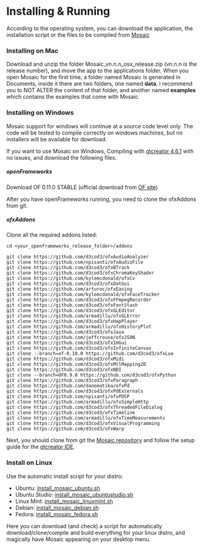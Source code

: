 # Installing & Running

According to the operating system, you can download the application, the installation script or the files to be compiled from  [Mosaic](https://mosaic.d3cod3.org/#download)

### Installing on Mac

Download and unzip the folder Mosaic_vn.n.n_osx_release.zip (vn.n.n is the release number), and move the app to the applications folder. When you open Mosaic for the first time, a folder named Mosaic is generated in Documents, inside it there are two folders, one named **data**, I recommend you to NOT ALTER the content of that folder, and another named **examples** which contains the examples that come with Mosaic.

### Installing on Windows

Mosaic support for windows will continue at a source code level only. The code will be tested to compile correctly on windows machines, but no installers will be available for download.

If you want to use Mosaic on Windows, Compiling with [qtcreator 4.6.1](https://download.qt.io/official_releases/qtcreator/4.6/4.6.1/) with no issues, and download the following files.

##### openFrameworks

Download OF 0.11.0 STABLE (official download from [OF site](https://openframeworks.cc/download/))

After you have openFrameworks running, you need to clone the ofxAddons from git.

##### ofxAddons

Clone all the required addons listed:

```
cd <your_openframeworks_release_folder>/addons

git clone https://github.com/d3cod3/ofxAudioAnalyzer
git clone https://github.com/npisanti/ofxAudioFile
git clone https://github.com/d3cod3/ofxBTrack
git clone https://github.com/d3cod3/ofxChromaKeyShader
git clone https://github.com/kylemcdonald/ofxCv
git clone https://github.com/d3cod3/ofxDatGui
git clone https://github.com/arturoc/ofxEasing
git clone https://github.com/kylemcdonald/ofxFaceTracker
git clone https://github.com/d3cod3/ofxFFmpegRecorder
git clone https://github.com/d3cod3/ofxFontStash
git clone https://github.com/d3cod3/ofxGLEditor
git clone https://github.com/armadillu/ofxGLError
git clone https://github.com/d3cod3/ofxHapPlayer
git clone https://github.com/armadillu/ofxHistoryPlot
git clone https://github.com/d3cod3/ofxJava
git clone https://github.com/jeffcrouse/ofxJSON
git clone https://github.com/d3cod3/ofxImGui
git clone https://github.com/d3cod3/ofxInfiniteCanvas
git clone --branch=of-0.10.0 https://github.com/d3cod3/ofxLua
git clone https://github.com/d3cod3/ofxMidi
git clone https://github.com/d3cod3/ofxMtlMapping2D
git clone https://github.com/d3cod3/ofxNDI
git clone --branch=OF0.9.8 https://github.com/d3cod3/ofxPython
git clone https://github.com/d3cod3/ofxParagraph
git clone https://github.com/danomatika/ofxPd
git clone https://github.com/d3cod3/ofxPdExternals
git clone https://github.com/npisanti/ofxPDSP
git clone https://github.com/armadillu/ofxSimpleHttp
git clone https://github.com/d3cod3/ofxThreadedFileDialog
git clone https://github.com/d3cod3/ofxTimeline
git clone https://github.com/armadillu/ofxTimeMeasurements
git clone https://github.com/d3cod3/ofxVisualProgramming
git clone https://github.com/d3cod3/ofxWarp
```

Next, you should clone from git the [Mosaic repository](https://github.com/d3cod3/Mosaic.git) and follow the setup guide for the [qtcreator IDE](https://www.qt.io/).

### Install on Linux

 Use the automatic install script for your distro:

- Ubuntu: [install_mosaic_ubuntu.sh](https://gist.github.com/d3cod3/81b8971ebf5fc9a6d288ca93fc3c3dad)
- Ubuntu Studio: [install_mosaic_ubuntustudio.sh](https://gist.github.com/d3cod3/869d6d36b2e4c6a5aa01c17cf6395e6b)
- Linux Mint: [install_mosaic_linuxmint.sh](https://gist.github.com/d3cod3/d1a544e0cf21b8733b567a3d87905d23)
- Debian: [install_mosaic_debian.sh](https://gist.github.com/d3cod3/fbb76735554c3b38e811414d96fc28d6)
- Fedora: [install_mosaic_fedora.sh](https://gist.github.com/d3cod3/2a6e9f1f21045d763571cc4172cf2d6c#file-install_mosaic_fedora-sh)

Here you can download (and check) a script for automatically download/clone/compile and build everything for your linux distro, and magically have Mosaic appearing on your desktop  menu.
